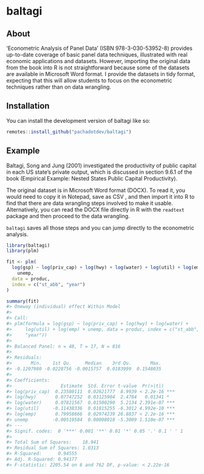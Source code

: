 
<!-- README.md is generated from README.Rmd. Please edit that file -->

# baltagi

<!-- badges: start -->

<!-- badges: end -->

## About

‘Econometric Analysis of Panel Data’ (ISBN 978-3-030-53952-8) provides
up-to-date coverage of basic panel data techniques, illustrated with
real economic applications and datasets. However, importing the original
data from the book into R is not straightforward because some of the
datasets are available in Microsoft Word format. I provide the datasets
in tidy format, expecting that this will allow students to focus on the
econometric techniques rather than on data wrangling.

## Installation

You can install the development version of baltagi like so:

``` r
remotes::install_github("pachadotdev/baltagi")
```

## Example

Baltagi, Song and Jung (2001) investigated the productivity of public
capital in each US state’s private output, which is discussed in section
9.6.1 of the book (Empirical Example: Nested States Public Capital
Productivity).

The original dataset is in Microsoft Word format (DOCX). To read it, you
would need to copy it in Notepad, save as CSV , and then import it into
R to find that there are data wrangling steps involved to make it
usable. Alternatively, you can read the DOCX file directly in R with the
`readtext` package and then proceed to the data wrangling.

`baltagi` saves all those steps and you can jump directly to the
econometric analysis.

``` r
library(baltagi)
library(plm)

fit <- plm(
  log(gsp) ~ log(priv_cap) + log(hwy) + log(water) + log(util) + log(emp) +
    unemp,
  data = produc,
  index = c("st_abb", "year")
)

summary(fit)
#> Oneway (individual) effect Within Model
#> 
#> Call:
#> plm(formula = log(gsp) ~ log(priv_cap) + log(hwy) + log(water) + 
#>     log(util) + log(emp) + unemp, data = produc, index = c("st_abb", 
#>     "year"))
#> 
#> Balanced Panel: n = 48, T = 17, N = 816
#> 
#> Residuals:
#>       Min.    1st Qu.     Median    3rd Qu.       Max. 
#> -0.1207980 -0.0228756 -0.0015757  0.0183999  0.1548035 
#> 
#> Coefficients:
#>                  Estimate  Std. Error t-value  Pr(>|t|)    
#> log(priv_cap)  0.23580111  0.02621777  8.9939 < 2.2e-16 ***
#> log(hwy)       0.07747252  0.03125904  2.4784   0.01341 *  
#> log(water)     0.07821567  0.01500290  5.2134 2.391e-07 ***
#> log(util)     -0.11438336  0.01815255 -6.3012 4.992e-10 ***
#> log(emp)       0.79958666  0.02974239 26.8837 < 2.2e-16 ***
#> unemp         -0.00519584  0.00098018 -5.3009 1.510e-07 ***
#> ---
#> Signif. codes:  0 '***' 0.001 '**' 0.01 '*' 0.05 '.' 0.1 ' ' 1
#> 
#> Total Sum of Squares:    18.941
#> Residual Sum of Squares: 1.0313
#> R-Squared:      0.94555
#> Adj. R-Squared: 0.94177
#> F-statistic: 2205.54 on 6 and 762 DF, p-value: < 2.22e-16
```
